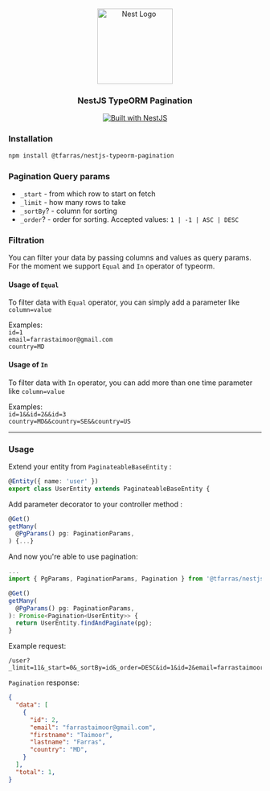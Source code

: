 <h1 align="center"></h1>

<div align="center">
  <a href="http://nestjs.com/" target="_blank">
    <img src="https://nestjs.com/img/logo_text.svg" width="150" alt="Nest Logo" />
  </a>
</div>

<h3 align="center">NestJS TypeORM Pagination</h3>

<div align="center">
  <a href="https://nestjs.com" target="_blank">
    <img src="https://img.shields.io/badge/built%20with-NestJs-red.svg" alt="Built with NestJS">
  </a>
</div>

### Installation

```bash
npm install @tfarras/nestjs-typeorm-pagination
```


### Pagination Query params

* `_start` - from which row to start on fetch
* `_limit` - how many rows to take
* `_sortBy`? - column for sorting
* `_order`? - order for sorting. Accepted values: `1 | -1 | ASC | DESC`

### Filtration

You can filter your data by passing columns and values as query params.
For the moment we support `Equal` and `In` operator of typeorm.

#### Usage of `Equal`
To filter data with `Equal` operator, you can simply add a parameter like `column=value`

Examples:
<br/>
`id=1` <br/>
`email=farrastaimoor@gmail.com` <br />
`country=MD` 

#### Usage of `In`
To filter data with `In` operator, you can add more than one time parameter like `column=value`

Examples:
<br />
`id=1&&id=2&&id=3` <br />
`country=MD&&country=SE&&country=US`

<hr>

### Usage

Extend your entity from `PaginateableBaseEntity` :
```typescript
@Entity({ name: 'user' })
export class UserEntity extends PaginateableBaseEntity {
```

Add parameter decorator to your controller method :
```typescript
@Get()
getMany(
  @PgParams() pg: PaginationParams,
) {...}
```

And now you're able to use pagination:
```typescript
...
import { PgParams, PaginationParams, Pagination } from '@tfarras/nestjs-typeorm-pagination';

@Get()
getMany(
  @PgParams() pg: PaginationParams,
): Promise<Pagination<UserEntity>> {
  return UserEntity.findAndPaginate(pg);
}
```

Example request:
```
/user?_limit=11&_start=0&_sortBy=id&_order=DESC&id=1&id=2&email=farrastaimoor@gmail.com
```

`Pagination` response: 
```json
{
  "data": [
    {
      "id": 2,
      "email": "farrastaimoor@gmail.com",
      "firstname": "Taimoor",
      "lastname": "Farras",
      "country": "MD",
    }
  ],
  "total": 1,
}
```
